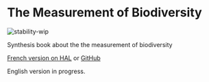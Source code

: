 # The Measurement of Biodiversity

![stability-wip](https://img.shields.io/badge/stability-work_in_progress-lightgrey.svg)

Synthesis book about the the measurement of biodiversity

[French version on HAL](https://hal-agroparistech.archives-ouvertes.fr/cel-01205813/) or [GitHub](https://github.com/EricMarcon/MesuresBioDiv/releases) 

English version in progress.